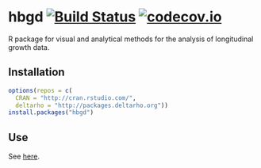 # hbgd [![Build Status](https://travis-ci.org/HBGDki/hbgd.svg?branch=master)](https://travis-ci.org/HBGDki/hbgd) [![codecov.io](https://codecov.io/gh/HBGDki/hbgd/coverage.svg?branch=master)](https://codecov.io/gh/HBGDki/hbgd?branch=master)

R package for visual and analytical methods for the analysis of longitudinal growth data.

## Installation

```r
options(repos = c(
  CRAN = "http://cran.rstudio.com/",
  deltarho = "http://packages.deltarho.org"))
install.packages("hbgd")
```

## Use

See [here](https://hbgdki.github.io/hbgd/).
